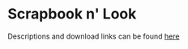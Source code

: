 # Scrapbook n' Look

Descriptions and download links can be found [here](https://rmackin97.github.io/Scrapbook-n-Look/)
